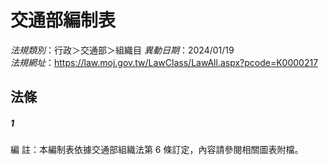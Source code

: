 # 交通部編制表

*法規類別*：行政＞交通部＞組織目
*異動日期*：2024/01/19  
*法規網址*：https://law.moj.gov.tw/LawClass/LawAll.aspx?pcode=K0000217



## 法條
##### 1
編      註：本編制表依據交通部組織法第 6  條訂定，內容請參閱相關圖表附檔。


